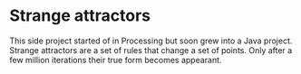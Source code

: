 <!--
  id: 2275
  slug: strange-attractors
  type: fortpolio
  categories: 3D, video, open source
  tags: Processing, interaction design, Java, math, cool shit, concept
  clients: 
  collaboration: 
  prizes: 
  thumbnail: L84.jpg
  image: L84.jpg
  images: Lorenz-4600-18500-600-3-4000.jpg, L84.jpg, Latoocarfian-2304-2991-856-4738-3673-4877.jpg, Lorenz84-225-2391-2665-1218-48-11.jpg, Lorenz84-225-2391-2665-1236-48.jpg, Lorenz84-1235-655-946-484-356.jpg, Lorenz84-12700-04809-11237-03526-02731.jpg
  inCv: false
  inPortfolio: true
  dateFrom: 2006-06-01
  dateTo: 2006-08-01
-->

# Strange attractors

<p>This side project started of in Processing but soon grew into a Java project. Strange attractors are a set of rules that change a set of points. Only after a few million iterations their true form becomes appearant.</p>
